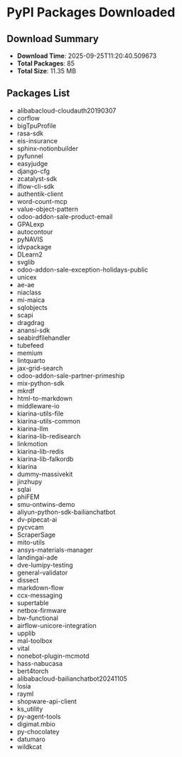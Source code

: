 # PyPI Packages Downloaded

## Download Summary
- **Download Time**: 2025-09-25T11:20:40.509673
- **Total Packages**: 85
- **Total Size**: 11.35 MB

## Packages List
- alibabacloud-cloudauth20190307
- corflow
- bigTpuProfile
- rasa-sdk
- eis-insurance
- sphinx-notionbuilder
- pyfunnel
- easyjudge
- django-cfg
- zcatalyst-sdk
- iflow-cli-sdk
- authentik-client
- word-count-mcp
- value-object-pattern
- odoo-addon-sale-product-email
- GPALexp
- autocontour
- pyNAVIS
- idvpackage
- DLearn2
- svglib
- odoo-addon-sale-exception-holidays-public
- unicex
- ae-ae
- niaclass
- mi-maica
- sqlobjects
- scapi
- dragdrag
- anansi-sdk
- seabirdfilehandler
- tubefeed
- memium
- lintquarto
- jax-grid-search
- odoo-addon-sale-partner-primeship
- mix-python-sdk
- mkrdf
- html-to-markdown
- middleware-io
- kiarina-utils-file
- kiarina-utils-common
- kiarina-llm
- kiarina-lib-redisearch
- linkmotion
- kiarina-lib-redis
- kiarina-lib-falkordb
- kiarina
- dummy-massivekit
- jinzhupy
- sqlai
- phiFEM
- smu-ontwins-demo
- aliyun-python-sdk-bailianchatbot
- dv-pipecat-ai
- pycvcam
- ScraperSage
- mito-utils
- ansys-materials-manager
- landingai-ade
- dve-lumipy-testing
- general-validator
- dissect
- markdown-flow
- ccx-messaging
- supertable
- netbox-firmware
- bw-functional
- airflow-unicore-integration
- upplib
- mal-toolbox
- vital
- nonebot-plugin-mcmotd
- hass-nabucasa
- bert4torch
- alibabacloud-bailianchatbot20241105
- losia
- rayml
- shopware-api-client
- ks_utility
- py-agent-tools
- digimat.mbio
- py-chocolatey
- datumaro
- wildkcat
